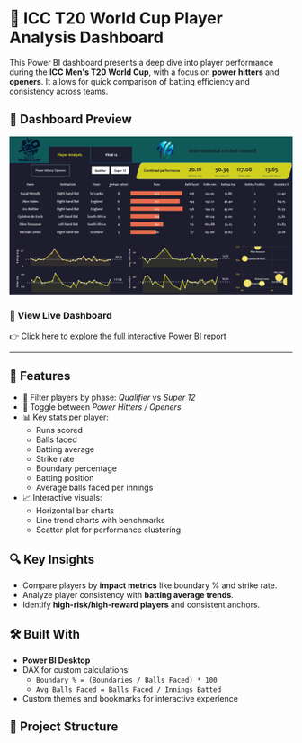 # 🏏 ICC T20 World Cup Player Analysis Dashboard

This Power BI dashboard presents a deep dive into player performance during the **ICC Men's T20 World Cup**, with a focus on **power hitters** and **openers**. It allows for quick comparison of batting efficiency and consistency across teams.

## 📸 Dashboard Preview

![ICC T20 Power BI Dashboard](./t20ICCMenSnip.png)

### 🔗 View Live Dashboard  
👉 [Click here to explore the full interactive Power BI report](https://app.powerbi.com/groups/me/reports/67775629-d2dc-427d-bd7d-cd1da0482669/a6ee22ee01b5aaa23291?experience=power-bi)

---

## 🚀 Features

- 🎯 Filter players by phase: *Qualifier* vs *Super 12*
- 🔁 Toggle between *Power Hitters / Openers*
- 📊 Key stats per player:
  - Runs scored
  - Balls faced
  - Batting average
  - Strike rate
  - Boundary percentage
  - Batting position
  - Average balls faced per innings
- 📈 Interactive visuals:
  - Horizontal bar charts
  - Line trend charts with benchmarks
  - Scatter plot for performance clustering

## 🔍 Key Insights

- Compare players by **impact metrics** like boundary % and strike rate.
- Analyze player consistency with **batting average trends**.
- Identify **high-risk/high-reward players** and consistent anchors.

## 🛠️ Built With

- **Power BI Desktop**
- DAX for custom calculations:
  - `Boundary % = (Boundaries / Balls Faced) * 100`
  - `Avg Balls Faced = Balls Faced / Innings Batted`
- Custom themes and bookmarks for interactive experience

## 📁 Project Structure


